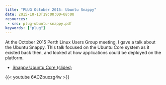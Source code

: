 ```yaml
---
title: "PLUG October 2015: Ubuntu Snappy"
date: 2015-10-13T19:00:00+08:00
resources:
 - src: plug-ubuntu-snappy.pdf
keywords: ["plug"]
---
```


At the October 2015 Perth Linux Users Group meeting, I gave a talk
about the Ubuntu Snappy.  This talk focused on the Ubuntu Core system
as it existed back then, and looked at how applications could be
deployed on the platform.

<!--more-->

* [Snappy Ubuntu Core (slides)](plug-ubuntu-snappy.pdf)

{{< youtube 6ACZbuozg4w >}}
